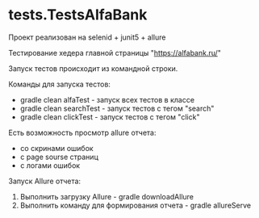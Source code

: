 # tests.TestsAlfaBank
Проект реализован на selenid + junit5 + allure

Тестирование хедера главной страницы "https://alfabank.ru/"

Запуск тестов происходит из командной строки.

Команды для запуска тестов:
* gradle clean alfaTest - запуск всех тестов в классе
* gradle clean searchTest - запуск тестов с тегом "search"
* gradle clean clickTest - запуск тестов с тегом "click"


Есть возможность просмотр allure отчета:
 - со скринами ошибок
 - с page sourse страниц
 - с логами ошибок
 
 Запуск Allure отчета:
1) Выполнить загрузку Allure - gradle downloadAllure
2) Выполнить команду для формирования отчета - gradle allureServe 

